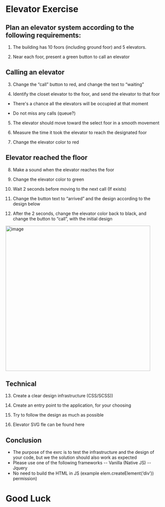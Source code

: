 # Elevator Exercise

## Plan an elevator system according to the following requirements:

1.	The building has 10 foors (including ground foor) and 5 elevators.

2.	Near each foor, present a green button to call an elevator

## Calling an elevator

3.	Change the “call” button to red, and change the text to “waiting”

4.	Identify the closet elevator to the foor, and send the elevator to that foor

 - There's a chance all the elevators will be occupied at that moment

 - Do not miss any calls (queue?)

5.	The elevator should move toward the select foor in a smooth movement

6.	Measure the time it took the elevator to reach the designated foor

7.	Change the elevator color to red


## Elevator reached the floor

8.	Make a sound when the elevator reaches the foor

9.	Change the elevator color to green

10.	Wait 2 seconds before moving to the next call (If exists)

11.	Change the button text to “arrived” and the design according to the design below

12.	After the 2 seconds, change the elevator color back to black, and change the button to “call”, with the initial design 


<img width="468" alt="image" src="https://github.com/user-attachments/assets/57776ea9-be75-48be-a3fb-aaf07a2066bd">


## Technical

13.	Create a clear design infrastructure (CSS/SCSS))

14.	Create an entry point to the application, for your choosing

15.	Try to follow the design as much as possible

16.	Elevator SVG fle can be found here

 

## Conclusion

- The purpose of the exrc is to test the infrastructure and the design of your code, but we the solution should also work as expected
- Please use one of the following frameworks
-- Vanilla (Native JS)
-- Jquery
- No need to build the HTML in JS (example elem.createElement(‘div’)) permission)


# Good Luck
